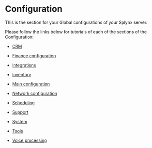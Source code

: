 Configuration
=============

This is the section for your Global configurations of your Splynx server.

Please follow the links below for tutorials of each of the sections of the Configuration:


* [CRM](configuration/crm/crm.md)

* [Finance configuration](configuration/finance/finance.md)

* [Integrations](configuration/integrations/integrations.md)

* [Inventory](configuration/inventory/inventory.md)

* [Main configuration](configuration/main_configuration/main_configuration.md)

* [Network configuration](configuration/network/network.md)

* [Scheduling](configuration/scheduling/scheduling.md)

* [Support](configuration/support/support.md)

* [System](configuration/system/system.md)

* [Tools](configuration/tools/tools.md)

* [Voice processing](configuration/voice/voice.md)
